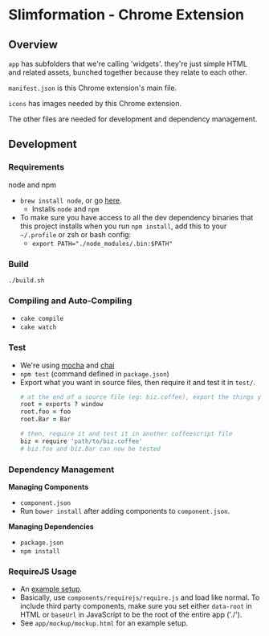 # Slimformation - Chrome Extension

## Overview

`app` has subfolders that we're calling 'widgets'. they're just simple HTML and related assets, bunched together because they relate to each other. 

`manifest.json` is this Chrome extension's main file.

`icons` has images needed by this Chrome extension.

The other files are needed for development and dependency management.

## Development

### Requirements

node and npm

- `brew install node`, or go [here](http://nodejs.org/download/).
  - Installs `node` and `npm`
- To make sure you have access to all the dev dependency binaries that this project installs when you run `npm install`, add this to your `~/.profile` or zsh or bash config:
  - `export PATH="./node_modules/.bin:$PATH"`

### Build

`./build.sh`

### Compiling and Auto-Compiling

- `cake compile`
- `cake watch`

### Test

- We're using [mocha](http://visionmedia.github.io/mocha/) and [chai](http://chaijs.com/)
- `npm test` (command defined in `package.json`)
- Export what you want in source files, then require it and test it in `test/`.
  ```coffeescript
  # at the end of a source file (eg: biz.coffee), export the things you want to test
  root = exports ? window
  root.foo = foo
  root.Bar = Bar

  # then, require it and test it in another coffeescript file
  biz = require 'path/to/biz.coffee'
  # biz.foo and biz.Bar can now be tested
  ```

### Dependency Management

**Managing Components**

- `component.json`
- Run `bower install` after adding components to `component.json`.

**Managing Dependencies**

- `package.json`
- `npm install`

### RequireJS Usage
- An [example setup](http://requirejs.org/docs/start.html).
- Basically, use `components/requirejs/require.js` and load like normal. To include third party components, make sure you set either `data-root` in HTML or `baseUrl` in JavaScript to be the root of the entire app ('./').
- See `app/mockup/mockup.html` for an example setup.


